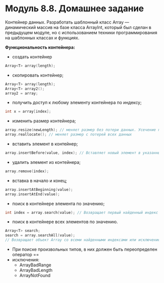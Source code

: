 # Модуль 8.8. Домашнее задание

Контейнер данных.
Разработать шаблонный класс Array — динамический массив на базе класса ArrayInt, который был сделан в предыдущем модуле, но с использованием техники программирования на шаблонных классах и функциях.

**Функциональность контейнера:** 
* создать контейнер
```cpp
Array<T> array(length);
```
* скопировать контейнер;
```cpp
Array<T> array(length);
Array<T> array2();
array2 = array;
```
* получить доступ к любому элементу контейнера по индексу;
```cpp
int x = array[index];
```
* изменить размер контейнера;
```cpp
array.resize(newLength); // меняет размер без потери данных. Усечение при уменьшении размера.
array.reallocate(); // меняет размер с потерей всех данных
```
* вставить элемент в контейнер;
```cpp
array.insertBefore(value, index); // Вставляет новый элемент в указанный индекс без потери данных.
```
* удалить элемент из контейнера;
```cpp
array.remove(index); 
```
* вставка в начало и конец;
```cpp
array.insertAtBeginning(value);
array.insertAtEnd(value);
```
* поиск в контейнере элемента по значению;
```cpp
int index = array.search(value); // Возвращает первый найденный индекс или исключение ArrayNotFound
```
* поиск в контейнере всех элементов по значению.
```cpp
Array<T> search;
search = array.searchAll(value); 
// Возвращает объект Array со всеми найденными индексами или исключение ArrayNotFound
```
* При поиске произвольных типов, в них должен быть переопределен оператор ==
* исключения: 
  - ArrayBadRange
  - ArrayBadLength
  - ArrayNotFound